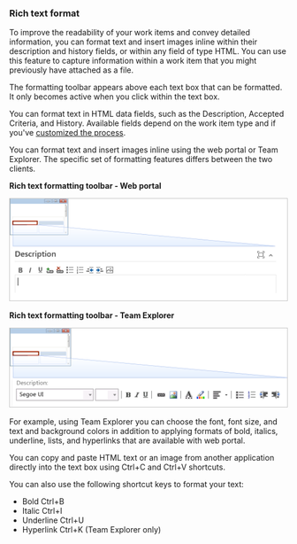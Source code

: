 <a id="rich-text"></a>
### Rich text format  

To improve the readability of your work items and convey detailed information, you can format text and insert images inline within their description and history fields, or within any field of type HTML. You can use this feature to capture information within a work item that you might previously have attached as a file.

The formatting toolbar appears above each text box that can be formatted. It only becomes active when you click within the text box. 

You can format text in HTML data fields, such as the Description, Accepted Criteria, and History. Available fields depend on the work item type and if you've [customized the process](../customize/process/customize-process.md). 

You can format text and insert images inline using the web portal or Team Explorer. The specific set of formatting features differs between the two clients. 

**Rich text formatting toolbar - Web portal**  

![Rich text tool bar - web portal](_img/rich-text-ui-web-portal.png)   


**Rich text formatting toolbar - Team Explorer**  

![Rich text tool bar - Team Explorer](_img/rich-text-ui-te.png)

For example, using Team Explorer you can choose the font, font size, and text and background colors in addition to applying formats of bold, italics, underline, lists, and hyperlinks that are available with web portal.

You can copy and paste HTML text or an image from another application directly into the text box using Ctrl+C and Ctrl+V shortcuts.

You can also use the following shortcut keys to format your text:
- Bold Ctrl+B  
- Italic Ctrl+I  
- Underline Ctrl+U  
- Hyperlink Ctrl+K  (Team Explorer only)